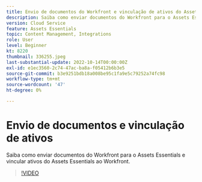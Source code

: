 ```yaml
---
title: Envio de documentos do Workfront e vinculação de ativos do Assets Essentials
description: Saiba como enviar documentos do Workfront para o Assets Essentials e vincular ativos do Assets Essentials ao Workfront.
version: Cloud Service
feature: Assets Essentials
topic: Content Management, Integrations
role: User
level: Beginner
kt: 8220
thumbnail: 336255.jpeg
last-substantial-update: 2022-10-14T00:00:00Z
exl-id: e1ec3560-2c74-47ac-ba8a-f05412b6b3e5
source-git-commit: b3e9251bdb18a008be95c1fa9e5c79252a74fc98
workflow-type: tm+mt
source-wordcount: '47'
ht-degree: 0%

---
```


# Envio de documentos e vinculação de ativos

Saiba como enviar documentos do Workfront para o Assets Essentials e vincular ativos do Assets Essentials ao Workfront.

>[!VIDEO](https://video.tv.adobe.com/v/336255?quality=12&learn=on)
